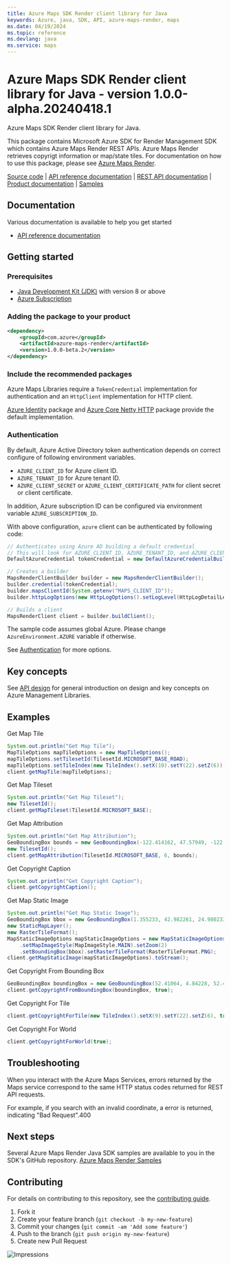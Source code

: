 ```yaml
---
title: Azure Maps SDK Render client library for Java
keywords: Azure, java, SDK, API, azure-maps-render, maps
ms.date: 04/19/2024
ms.topic: reference
ms.devlang: java
ms.service: maps
---
```

# Azure Maps SDK Render client library for Java - version 1.0.0-alpha.20240418.1 


Azure Maps SDK Render client library for Java.

This package contains Microsoft Azure SDK for Render Management SDK which contains Azure Maps Render REST APIs. Azure Maps Render retrieves copyrigt information or map/state tiles. For documentation on how to use this package, please see [Azure Maps Render](/rest/api/maps/render-v2).

[Source code][source] | [API reference documentation][docs] | [REST API documentation][rest_docs] | [Product documentation][product_docs] | [Samples][samples]

## Documentation

Various documentation is available to help you get started

- [API reference documentation][docs]

## Getting started

### Prerequisites

- [Java Development Kit (JDK)][jdk] with version 8 or above
- [Azure Subscription][azure_subscription]

### Adding the package to your product

[//]: # ({x-version-update-start;com.azure:azure-maps-render;current})
```xml
<dependency>
    <groupId>com.azure</groupId>
    <artifactId>azure-maps-render</artifactId>
    <version>1.0.0-beta.2</version>
</dependency>
```
[//]: # ({x-version-update-end})

### Include the recommended packages

Azure Maps Libraries require a `TokenCredential` implementation for authentication and an `HttpClient` implementation for HTTP client.

[Azure Identity][azure_identity] package and [Azure Core Netty HTTP][azure_core_http_netty] package provide the default implementation.

### Authentication

By default, Azure Active Directory token authentication depends on correct configure of following environment variables.

- `AZURE_CLIENT_ID` for Azure client ID.
- `AZURE_TENANT_ID` for Azure tenant ID.
- `AZURE_CLIENT_SECRET` or `AZURE_CLIENT_CERTIFICATE_PATH` for client secret or client certificate.

In addition, Azure subscription ID can be configured via environment variable `AZURE_SUBSCRIPTION_ID`.

With above configuration, `azure` client can be authenticated by following code:

```java com.azure.maps.render.sync.builder.ad.instantiation
// Authenticates using Azure AD building a default credential
// This will look for AZURE_CLIENT_ID, AZURE_TENANT_ID, and AZURE_CLIENT_SECRET env variables
DefaultAzureCredential tokenCredential = new DefaultAzureCredentialBuilder().build();

// Creates a builder
MapsRenderClientBuilder builder = new MapsRenderClientBuilder();
builder.credential(tokenCredential);
builder.mapsClientId(System.getenv("MAPS_CLIENT_ID"));
builder.httpLogOptions(new HttpLogOptions().setLogLevel(HttpLogDetailLevel.BODY_AND_HEADERS));

// Builds a client
MapsRenderClient client = builder.buildClient();
```

The sample code assumes global Azure. Please change `AzureEnvironment.AZURE` variable if otherwise.

See [Authentication][authenticate] for more options.

## Key concepts

See [API design][design] for general introduction on design and key concepts on Azure Management Libraries.

## Examples
Get Map Tile
```java com.azure.maps.render.sync.get_map_tile
System.out.println("Get Map Tile");
MapTileOptions mapTileOptions = new MapTileOptions();
mapTileOptions.setTilesetId(TilesetId.MICROSOFT_BASE_ROAD);
mapTileOptions.setTileIndex(new TileIndex().setX(10).setY(22).setZ(6));
client.getMapTile(mapTileOptions);
```

Get Map Tileset
```java com.azure.maps.render.sync.get_map_tileset
System.out.println("Get Map Tileset");
new TilesetId();
client.getMapTileset(TilesetId.MICROSOFT_BASE);
```

Get Map Attribution
```java com.azure.maps.render.sync.get_map_attribution
System.out.println("Get Map Attribution");
GeoBoundingBox bounds = new GeoBoundingBox(-122.414162, 47.57949, -122.247157, 47.668372);
new TilesetId();
client.getMapAttribution(TilesetId.MICROSOFT_BASE, 6, bounds);
```

Get Copyright Caption
```java com.azure.maps.render.sync.get_copyright_caption
System.out.println("Get Copyright Caption");
client.getCopyrightCaption();
```

Get Map Static Image
```java com.azure.maps.render.sync.get_map_static_image
System.out.println("Get Map Static Image");
GeoBoundingBox bbox = new GeoBoundingBox(1.355233, 42.982261, 24.980233, 56.526017);
new StaticMapLayer();
new RasterTileFormat();
MapStaticImageOptions mapStaticImageOptions = new MapStaticImageOptions().setStaticMapLayer(StaticMapLayer.BASIC)
    .setMapImageStyle(MapImageStyle.MAIN).setZoom(2)
    .setBoundingBox(bbox).setRasterTileFormat(RasterTileFormat.PNG);
client.getMapStaticImage(mapStaticImageOptions).toStream();
```

Get Copyright From Bounding Box
```java com.azure.maps.render.sync.get_copyright_from_bounding_box
GeoBoundingBox boundingBox = new GeoBoundingBox(52.41064, 4.84228, 52.41072, 4.84239);
client.getCopyrightFromBoundingBox(boundingBox, true);
```

Get Copyright For Tile
```java com.azure.maps.render.sync.get_copyright_for_tile
client.getCopyrightForTile(new TileIndex().setX(9).setY(22).setZ(6), true);
```

Get Copyright For World
```java com.azure.maps.render.sync.get_copyright_for_world
client.getCopyrightForWorld(true);
```

## Troubleshooting
When you interact with the Azure Maps Services, errors returned by the Maps service correspond to the same HTTP status codes returned for REST API requests.

For example, if you search with an invalid coordinate, a error is returned, indicating "Bad Request".400

## Next steps

Several Azure Maps Render Java SDK samples are available to you in the SDK's GitHub repository.
[Azure Maps Render Samples](https://github.com/Azure/azure-sdk-for-java/tree/main/sdk/maps/azure-maps-render/src/samples)

## Contributing

For details on contributing to this repository, see the [contributing guide](https://github.com/Azure/azure-sdk-for-java/blob/main/CONTRIBUTING.md).

1. Fork it
1. Create your feature branch (`git checkout -b my-new-feature`)
1. Commit your changes (`git commit -am 'Add some feature'`)
1. Push to the branch (`git push origin my-new-feature`)
1. Create new Pull Request

<!-- LINKS -->
[source]: https://github.com/Azure/azure-sdk-for-java/tree/main/sdk/maps/azure-maps-render/src
[samples]:  https://github.com/Azure/azure-sdk-for-java/tree/main/sdk/maps/azure-maps-render/src/samples
[rest_docs]: /rest/api/maps
[product_docs]: /azure/azure-maps/
[docs]: https://azure.github.io/azure-sdk-for-java/
[jdk]: /java/azure/jdk/
[azure_subscription]: https://azure.microsoft.com/free/
[azure_identity]: https://github.com/Azure/azure-sdk-for-java/blob/main/sdk/identity/azure-identity
[azure_core_http_netty]: https://github.com/Azure/azure-sdk-for-java/blob/main/sdk/core/azure-core-http-netty
[authenticate]: https://github.com/Azure/azure-sdk-for-java/blob/main/sdk/resourcemanager/docs/AUTH.md
[design]: https://github.com/Azure/azure-sdk-for-java/blob/main/sdk/resourcemanager/docs/DESIGN.md

![Impressions](https://azure-sdk-impressions.azurewebsites.net/api/impressions/azure-sdk-for-java%2Fsdk%2Fmaps%2Fazure-maps-render%2FREADME.png)

